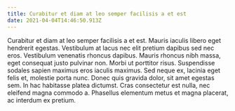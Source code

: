 ```yaml
---
title: Curabitur et diam at leo semper facilisis a et est
date: 2021-04-04T14:46:50.913Z
---
```

<!--StartFragment-->

Curabitur et diam at leo semper facilisis a et est. Mauris iaculis libero eget hendrerit egestas. Vestibulum at lacus nec elit pretium dapibus sed nec eros. Vestibulum venenatis rhoncus dapibus. Mauris rhoncus nibh massa, eget consequat justo pulvinar non. Morbi ut porttitor risus. Suspendisse sodales sapien maximus eros iaculis maximus. Sed neque ex, lacinia eget felis et, molestie porta nunc. Donec quis gravida dolor, sit amet egestas sem. In hac habitasse platea dictumst. Cras consectetur est nulla, nec eleifend magna commodo a. Phasellus elementum metus et magna placerat, ac interdum ex pretium.

<!--EndFragment-->